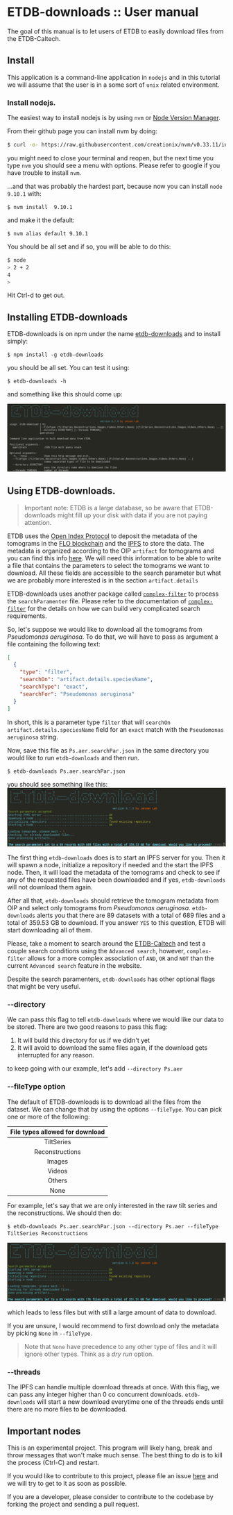 # ETDB-downloads :: User manual

The goal of this manual is to let users of ETDB to easily download files from the ETDB-Caltech.

## Install

This application is a command-line application in `nodejs` and in this tutorial we will assume that the user is in a some sort of `unix` related environment.

### Install nodejs.

The easiest way to install nodejs is by using `nvm` or [Node Version Manager](https://github.com/creationix/nvm).

From their github page you can install nvm by doing:

```bash
$ curl -o- https://raw.githubusercontent.com/creationix/nvm/v0.33.11/install.sh | bash
```

you might need to close your terminal and reopen, but the next time you type `nvm` you should see a menu with options. Please refer to google if you have trouble to install `nvm`.

...and that was probably the hardest part, because now you can install `node 9.10.1` with:

```
$ nvm install  9.10.1
```

and make it the default:

```
$ nvm alias default 9.10.1
```

You should be all set and if so, you will be able to do this:

```bash
$ node
> 2 + 2
4
> 
```

Hit Ctrl-d to get out.

## Installing ETDB-downloads

ETDB-downloads is on npm under the name [etdb-downloads](https://www.npmjs.com/package/etdb-downloads) and to install simply:

```
$ npm install -g etdb-downloads
```

you should be all set. You can test it using:

```
$ etdb-downloads -h
```

and something like this should come up:

![](./imgs/2018-05-25-161306_1218x376_scrot.png)

## Using ETDB-downloads.

> Important note: ETDB is a large database, so be aware that ETDB-downloads might fill up your disk with data if you are not paying attention.

ETDB uses the [Open Index Protocol](https://oip.wiki) to deposit the metadata of the tomograms in the [FLO blockchain](https://flo.cash) and the [IPFS](https://ipfs.io) to store the data. The metadata is organized according to the OIP `artifact` for tomograms and you can find this info [here](https://oip.wiki/Research-Tomogram). We will need this information to be able to write a file that contains the parameters to select the tomograms we want to download. All these fields are accessible to the search parameter but what we are probably more interested is in the section `artifact.details`

ETDB-downloads uses another package called [`complex-filter`](https://www.npmjs.com/package/complex-filter) to process the `searchParamenter` file. Please refer to the documentation of [`complex-filter`](https://www.npmjs.com/package/complex-filter) for the details on how we can build very complicated search requirements.  

So, let's suppose we would like to download all the tomograms from _Pseudomonas aeruginosa_. To do that, we will have to pass as argument a file containing the following text:

```json
[
  {
    "type": "filter",
    "searchOn": "artifact.details.speciesName",
    "searchType": "exact",
    "searchFor": "Pseudomonas aeruginosa"
  }
]
```

In short, this is a parameter type `filter` that will `searchOn` `artifact.details.speciesName` field for an `exact` match with the `Pseudomonas aeruginosa` string.

Now, save this file as `Ps.aer.searchPar.json` in the same directory you would like to run `etdb-downloads` and then run.

```
$ etdb-downloads Ps.aer.searchPar.json
```

you should see something like this:  
![](./imgs/2018-05-25-162113_1057x284_scrot.png)

The first thing `etdb-downloads` does is to start an IPFS server for you. Then it will spawn a node, initialize a repository if needed and the start the IPFS node. Then, it will load the metadata of the tomograms and check to see if any of the requested files have been downloaded and if yes, `etdb-downloads` will not download them again.

After all that, `etdb-downloads` should retrieve the tomogram metadata from OIP and select only tomograms from _Pseudomonas aeruginosa_. `etdb-downloads` alerts you that there are 89 datasets with a total of 689 files and a total of 359.53 GB to download. If you answer `YES` to this question, ETDB will start downloading all of them.

Please, take a moment to search around the [ETDB-Caltech](https://etdb.caltech.edu) and test a couple search conditions using the `Advanced search`, however, `complex-filter` allows for a more complex association of `AND`, `OR` and `NOT` than the current `Advanced search` feature in the website.

Despite the search paramenters, `etdb-downloads` has other optional flags that might be very useful.

### --directory

We can pass this flag to tell `etdb-downloads` where we would like our data to be stored. There are two good reasons to pass this flag: 
1) It will build this directory for us if we didn't yet
2) It will avoid to download the same files again, if the download gets interrupted for any reason.

to keep going with our example, let's add `--directory Ps.aer`

### --fileType option

The default of ETDB-downloads is to download all the files from the dataset. We can change that by using the options `--fileType`. You can pick one or more of the following:

| File types allowed for download |
|:-:|
| TiltSeries |
| Reconstructions |
| Images |
| Videos |
| Others |
| None |

For example, let's say that we are only interested in the raw tilt series and the reconstructions. We should then do:

```
$ etdb-downloads Ps.aer.searchPar.json --directory Ps.aer --fileType TiltSeries Reconstructions
```

![](./imgs/2018-05-25-164518_1055x283_scrot.png)

which leads to less files but with still a large amount of data to download.

If you are unsure, I would recommend to first download only the metadata by picking `None` in `--fileType`.

> Note that `None` have precedence to any other type of files and it will ignore other types. Think as a _dry run_ option.

### --threads

The IPFS can handle multiple download threads at once. With this flag, we can pass any integer higher than 0 co concurrent downloads. `etdb-downloads` will start a new download everytime one of the threads ends until there are no more files to be downloaded.


## Important nodes

This is an experimental project. This program will likely hang, break and throw messages that won't make much sense. The best thing to do is to kill the process (Ctrl-C) and restart.

If you would like to contribute to this project, please file an issue [here](https://github.com/theJensenLab/etdb-downloads/issues) and we will try to get to it as soon as possible.

If you are a developer, please consider to contribute to the codebase by forking the project and sending a pull request. 






